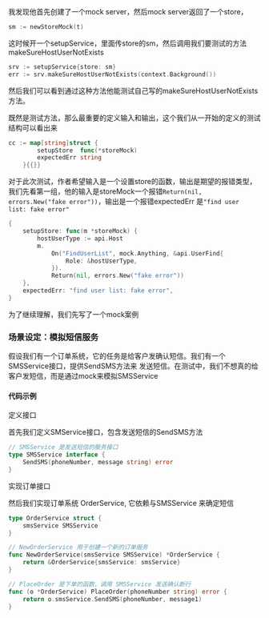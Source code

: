 我发现他首先创建了一个mock server，然后mock server返回了一个store，

```go
sm := newStoreMock(t)
```

这时候开一个setupService，里面传store的sm，然后调用我们要测试的方法makeSureHostUserNotExists

```go
srv := setupService{store: sm}
err := srv.makeSureHostUserNotExists(context.Background())
```

然后我们可以看到通过这种方法他能测试自己写的makeSureHostUserNotExists方法。



既然是测试方法，那么最重要的定义输入和输出，这个我们从一开始的定义的测试结构可以看出来

```go
cc := map[string]struct {
		setupStore  func(*storeMock)
		expectedErr string
	}{{}}
```

对于此次测试，作者希望输入是一个设置store的函数，输出是期望的报错类型，我们先看第一组，他的输入是storeMock一个报错`Return(nil, errors.New("fake error"))`，输出是一个报错expectedErr 是`"find user list: fake error"`

 

```go
{
    setupStore: func(m *storeMock) {
        hostUserType := api.Host
        m.
            On("FindUserList", mock.Anything, &api.UserFind{
                Role: &hostUserType,
            }).
            Return(nil, errors.New("fake error"))
    },
    expectedErr: "find user list: fake error",
}
```

为了继续理解，我们先写了一个mock案例



### 场景设定：模拟短信服务
假设我们有一个订单系统，它的任务是给客户发确认短信。我们有一个SMSService接口，提供SendSMS方法来
发送短信。在测试中，我们不想真的给客户发短信，而是通过mock来模拟SMSService

#### 代码示例

定义接口

首先我们定义SMService接口，包含发送短信的SendSMS方法
```go
// SMSService 是发送短信的服务接口
type SMSService interface {
	SendSMS(phoneNumber, message string) error
}
```

实现订单接口

然后我们实现订单系统 OrderService, 它依赖与SMSService 来确定短信

```go
type OrderService struct {
	smsService SMSService
}

// NewOrderService 用于创建一个新的订单服务
func NewOrderService(smsService SMSService) *OrderService {
	return &OrderService{smsService: smsService}
}

// PlaceOrder 是下单的函数，调用 SMSService 发送确认断行
func (o *OrderService) PlaceOrder(phoneNumber string) error {
	return o.smsService.SendSMS(phoneNumber, message1)
}
```